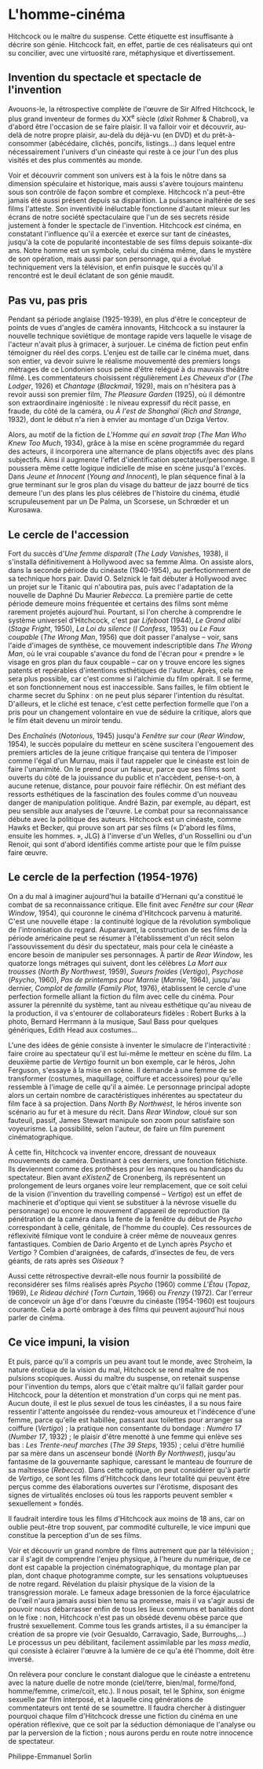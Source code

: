 # L'homme-cinéma

Hitchcock ou le maître du suspense. Cette étiquette est insuffisante à décrire son génie. Hitchcock fait, en effet, partie de ces réalisateurs qui ont su concilier, avec une virtuosité rare, métaphysique et divertissement.

## Invention du spectacle et spectacle de l'invention

Avouons-le, la rétrospective complète de l'œuvre de Sir Alfred Hitchcock, le plus grand inventeur de formes du XX<sup>e</sup> siècle (_dixit_ Rohmer &amp; Chabrol), va d'abord être l'occasion de se faire plaisir. Il va falloir voir et découvrir, au-delà de notre propre plaisir, au-delà du déjà-vu (en DVD) et du prêt-à-consommer (abécédaire, clichés, poncifs, listings...) dans lequel entre nécessairement l'univers d'un cinéaste qui reste à ce jour l'un des plus visités et des plus commentés au monde.

Voir et découvrir comment son univers est à la fois le nôtre dans sa dimension spéculaire et historique, mais aussi s'avère toujours maintenu sous son contrôle de façon sombre et complexe. Hitchcock n'a peut-être jamais été aussi présent depuis sa disparition. La puissance inaltérée de ses films l'atteste. Son inventivité inéluctable fonctionne d'autant mieux sur les écrans de notre société spectaculaire que l'un de ses secrets réside justement à fonder le spectacle de l'invention. Hitchcock _est_ cinéma, en constatant l'influence qu'il a exercée et exerce sur tant de cinéastes, jusqu'à la cote de popularité incontestable de ses films depuis soixante-dix ans. Notre homme est un symbole, celui du cinéma même, dans le mystère de son opération, mais aussi par son personnage, qui a évolué techniquement vers la télévision, et enfin puisque le succès qu'il a rencontré est le deuil éclatant de son génie maudit.

## Pas vu, pas pris

Pendant sa période anglaise (1925-1939), en plus d'être le concepteur de points de vues d'angles de caméra innovants, Hitchcock a su instaurer la nouvelle technique soviétique de montage rapide vers laquelle le visage de l'acteur n'avait plus à grimacer, à surjouer. Le cinéma de fiction peut enfin témoigner du réel des corps. L'enjeu est de taille car le cinéma muet, dans son entier, va devoir suivre le réalisme mouvementé des premiers longs métrages de ce Londonien sous peine d'être relégué à du mauvais théâtre filmé. Les commentateurs choisissent régulièrement _Les Cheveux d'or_ (_The Lodger_, 1926) et _Chantage_ (_Blackmail_, 1929), mais on n'hésitera pas à revoir aussi son premier film, _The Pleasure Garden_ (1925), où il démontre son extraordinaire ingéniosité : le niveau expressif du récit passe, en fraude, du côté de la caméra, ou _À l'est de Shanghaï_ (_Rich and Strange_, 1932), dont le début n'a rien à envier au montage d'un Dziga Vertov.

Alors, au motif de la fiction de _L'Homme qui en savait trop_ (_The Man Who Knew Too Much_, 1934), grâce à la mise en scène programmée du regard des acteurs, il incorporera une alternance de plans objectifs avec des plans subjectifs. Ainsi il augmente l'effet d'identification spectateur/personnage. Il poussera même cette logique indicielle de mise en scène jusqu'à l'excès. Dans _Jeune et Innocent_ (_Young and Innocent_), le plan séquence final à la grue terminant sur le gros plan du visage du batteur de jazz bourré de tics demeure l'un des plans les plus célèbres de l'histoire du cinéma, étudié scrupuleusement par un De Palma, un Scorsese, un Schrœder et un Kurosawa.

## Le cercle de l'accession

Fort du succès d'_Une femme disparaît_ (_The Lady Vanishes_, 1938), il s'installa définitivement à Hollywood avec sa femme Alma. On assiste alors, dans la seconde période du cinéaste (1940-1954), au perfectionnement de sa technique hors pair. David O. Selznick le fait débuter à Hollywood avec un projet sur le Titanic qui n'aboutira pas, puis avec l'adaptation de la nouvelle de Daphné Du Maurier _Rebecca_. La première partie de cette période demeure moins fréquentée et certains des films sont même rarement projetés aujourd'hui. Pourtant, si l'on cherche à comprendre le système universel d'Hitchcock, c'est par _Lifeboat_ (1944), _Le Grand alibi_ (_Stage Fright_, 1950), _La Loi du silence_ (_I Confess_, 1953) ou _Le Faux coupable_ (_The Wrong Man_, 1956) que doit passer l'analyse – voir, sans l'aide d'images de synthèse, ce mouvement indescriptible dans _The Wrong Man_, où le vrai coupable s'avance du fond de l'écran pour « prendre » le visage en gros plan du faux coupable – car on y trouve encore les signes patents et repérables d'intentions esthétiques de l'auteur. Après, cela ne sera plus possible, car c'est comme si l'alchimie du film opérait. Il se ferme, et son fonctionnement nous est inaccessible. Sans failles, le film obtient le charme secret du Sphinx : on ne peut plus séparer l'intention du résultat. D'ailleurs, et le cliché est tenace, c'est cette perfection formelle que l'on a pris pour un changement volontaire en vue de séduire la critique, alors que le film était devenu un miroir tendu.

Des _Enchaînés_ (_Notorious_, 1945) jusqu'à _Fenêtre sur cour_ (_Rear Window_, 1954), le succès populaire du metteur en scène suscitera l'engouement des premiers articles de la jeune critique française qui tentera de l'imposer comme l'égal d'un Murnau, mais il faut rappeler que le cinéaste est loin de faire l'unanimité. On le prend pour un faiseur, parce que ses films sont ouverts du côté de la jouissance du public et n'accèdent, pense-t-on, à aucune retenue, distance, pour pouvoir faire réfléchir. On est méfiant des ressorts esthétiques de la fascination des foules comme d'un nouveau danger de manipulation politique. André Bazin, par exemple, au départ, est peu sensible aux analyses de l'œuvre. Le combat pour sa reconnaissance débute avec la politique des auteurs. Hitchcock est un cinéaste, comme Hawks et Becker, qui prouve son art par ses films (« D'abord les films, ensuite les hommes. », JLG) à l'inverse d'un Welles, d'un Rossellini ou d'un Renoir, qui sont d'abord identifiés comme artiste pour que le film puisse faire œuvre.

## Le cercle de la perfection (1954-1976)

On a du mal à imaginer aujourd'hui la bataille d'Hernani qu'a constitué le combat de sa reconnaissance critique. Elle finit avec _Fenêtre sur cour_ (_Rear Window_, 1954), qui couronne le cinéma d'Hitchcock parvenu à maturité. C'est une nouvelle étape : la continuité logique de la révolution symbolique de l'intronisation du regard. Auparavant, la construction de ses films de la période américaine peut se résumer à l'établissement d'un récit selon l'assouvissement du désir du spectateur, mais pour cela le cinéaste a encore besoin de manipuler ses personnages. À partir de _Rear Window_, les quatorze longs métrages qui suivent, dont les célèbres _La Mort aux trousses_ (_North By Northwest_, 1959), _Sueurs froides_ (_Vertigo_), _Psychose_ (_Psycho_, 1960), _Pas de printemps pour Marnie_ (_Marnie_, 1964), jusqu'au dernier, _Complot de famille_ (_Family Plot_, 1976), établissent le cercle d'une perfection formelle alliant la fiction du film avec celle du cinéma. Pour assurer la pérennité du système, tant au niveau esthétique qu'au niveau de la production, il va s'entourer de collaborateurs fidèles : Robert Burks à la photo, Bernard Herrmann à la musique, Saul Bass pour quelques génériques, Edith Head aux costumes...

L'une des idées de génie consiste à inventer le simulacre de l'interactivité : faire croire au spectateur qu'il est lui-même le metteur en scène du film. La deuxième partie de _Vertigo_ fournit un bon exemple, car le héros, John Ferguson, s'essaye à la mise en scène. Il demande à une femme de se transformer (costumes, maquillage, coiffure et accessoires) pour qu'elle ressemble à l'image de celle qu'il a aimée. Le personnage principal adopte alors un certain nombre de caractéristiques inhérentes au spectateur du film face à sa projection. Dans _North By Northwest_, le héros invente son scénario au fur et à mesure du récit. Dans _Rear Window_, cloué sur son fauteuil, passif, James Stewart manipule son zoom pour satisfaire son voyeurisme. La possibilité, selon l'auteur, de faire un film purement cinématographique.

À cette fin, Hitchcock va inventer encore, dressant de nouveaux mouvements de caméra. Destinant à ces derniers, une fonction fétichiste. Ils deviennent comme des prothèses pour les manques ou handicaps du spectateur. Bien avant _eXistenZ_ de Cronenberg, ils représentent un prolongement de leurs organes voire leur remplacement, que ce soit celui de la vision (l'invention du travelling compensé – _Vertigo_) est un effet de machinerie et d'optique qui vient se substituer à la névrose visuelle du personnage) ou encore le mouvement d'appareil de reproduction (la pénétration de la caméra dans la fente de la fenêtre du début de _Psycho_ correspondant à celle, génitale, de l'homme du couple). Ces ressources de réflexivité filmique vont le conduire à créer même de nouveaux genres fantastiques. Combien de Dario Argento et de Lynch après _Psycho_ et _Vertigo_ ? Combien d'araignées, de cafards, d'insectes de feu, de vers géants, de rats après ses _Oiseaux_ ?

Aussi cette rétrospective devrait-elle nous fournir la possibilité de reconsidérer ses films réalisés après _Psycho_ (1960) comme _L'Étau_ (_Topaz_, 1969), _Le Rideau déchiré_ (_Torn Curtain_, 1966) ou _Frenzy_ (1972). Car l'erreur de concevoir un âge d'or dans l'œuvre du cinéaste (1954-1960) est toujours courante. Cela a porté ombrage à des films qui peuvent aujourd'hui nous parler de cinéma.

## Ce vice impuni, la vision

Et puis, parce qu'il a compris un peu avant tout le monde, avec Stroheim, la nature érotique de la vision du mal, Hitchcock se rend maître de nos pulsions scopiques. Aussi du maître du suspense, on retenait suspense pour l'invention du temps, alors que c'était maître qu'il fallait garder pour Hitchcock, pour la détention et monstration d'un corps qui ne ment pas. Aucun doute, il est le plus sexuel de tous les cinéastes, il a su nous faire ressentir l'attente angoissée du rendez-vous amoureux et l'indécence d'une femme, parce qu'elle est habillée, passant aux toilettes pour arranger sa coiffure (_Vertigo_) ; la pratique non consentante du bondage : _Numéro 17_ (_Number 17_, 1932) ; le plaisir d'être menotté à une femme qui enlève ses bas : _Les Trente-neuf marches_ (_The 39 Steps_, 1935) ; celui d'être humilié par sa mère dans un ascenseur bondé (_North By Northwest_), jusqu'au fantasme de la gouvernante saphique, caressant le manteau de fourrure de sa maîtresse (_Rebecca_). Dans cette optique, on peut considérer qu'à partir de _Vertigo_, ce sont les films d'Hitchcock dans leur totalité qui peuvent être perçus comme des élaborations ouvertes sur l'érotisme, disposant des signes de virtualités encloses où tous les rapports peuvent sembler « sexuellement » fondés.

Il faudrait interdire tous les films d'Hitchcock aux moins de 18 ans, car on oublie peut-être trop souvent, par commodité culturelle, le vice impuni que constitue la perception d'un de ses films.

Voir et découvrir un grand nombre de films autrement que par la télévision ; car il s'agit de comprendre l'enjeu physique, à l'heure du numérique, de ce dont est capable la projection cinématographique, du montage plan par plan, dont chaque photogramme compte, sur les sensations voluptueuses de notre regard. Révélation du plaisir physique de la vision de la transgression morale. Le fameux adage bressonien de la force éjaculatrice de l'œil n'aura jamais aussi bien tenu sa promesse, mais il va s'agir aussi de pouvoir nous débarrasser enfin de tous les lieux communs et banalités dont on le fixe : non, Hitchcock n'est pas un obsédé devenu obèse parce que frustré sexuellement. Comme tous les grands artistes, il a su émanciper la création de sa propre vie (voir Gesualdo, Carravagio, Sade, Burroughs,...) Le processus un peu débilitant, facilement assimilable par les _mass media_, qui consiste à éclairer l'œuvre à la lumière de ce qu'a été l'homme, doit être inversé.

On relèvera pour conclure le constant dialogue que le cinéaste a entretenu avec la nature duelle de notre monde (ciel/terre, bien/mal, forme/fond, homme/femme, crime/coït, etc.). Il nous posait, tel le Sphinx, son énigme sexuelle par film interposé, et à laquelle cinq générations de commentateurs ont tenté de se soumettre. Il faudra chercher à distinguer pourquoi chaque film d'Hitchcock dresse une fiction du cinéma en une opération réflexive, que ce soit par la séduction démoniaque de l'analyse ou par la perversion de la fiction ; nous aurons perdu en route notre innocence de spectateur.

Philippe-Emmanuel Sorlin
